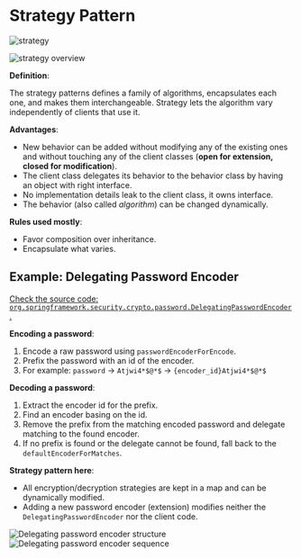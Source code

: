 # Strategy Pattern

![strategy](./image/strategy.svg)

![strategy overview](./image/strategy_overview.svg)

**Definition**:

The strategy patterns defines a family of algorithms, encapsulates each one, and makes them interchangeable. Strategy lets the algorithm vary independently of clients that use it.

**Advantages**:
* New behavior can be added without modifying any of the existing ones and without touching any of the client classes (**open for extension, closed for modification**).
* The client class delegates its behavior to the behavior class by having an object with right interface.
* No implementation details leak to the client class, it owns interface.
* The behavior (also called *algorithm*) can be changed dynamically.

**Rules used mostly**:
* Favor composition over inheritance.
* Encapsulate what varies.

## Example: Delegating Password Encoder

[Check the source code: `org.springframework.security.crypto.password.DelegatingPasswordEncoder`.](https://github.com/spring-projects/spring-security/blob/master/crypto/src/main/java/org/springframework/security/crypto/password/DelegatingPasswordEncoder.java)

**Encoding a password**:
1. Encode a raw password using `passwordEncoderForEncode`.
2. Prefix the password with an id of the encoder.
3. For example: `password` -> `Atjwi4*$@*$` -> `{encoder_id}Atjwi4*$@*$`

**Decoding a password**:
1. Extract the encoder id for the prefix.
2. Find an encoder basing on the id.
3. Remove the prefix from the matching encoded password and delegate matching to the found encoder.
4. If no prefix is found or the delegate cannot be found, fall back to the `defaultEncoderForMatches`.

**Strategy pattern here**:
* All encryption/decryption strategies are kept in a map and can be dynamically modified.
* Adding a new password encoder (extension) modifies neither the `DelegatingPasswordEncoder` nor the client code.

![Delegating password encoder structure](./image/strategy_delegating_password_encoder_stucture.svg)
![Delegating password encoder sequence](./image/strategy_delegating_password_encoder_sequence.svg)
